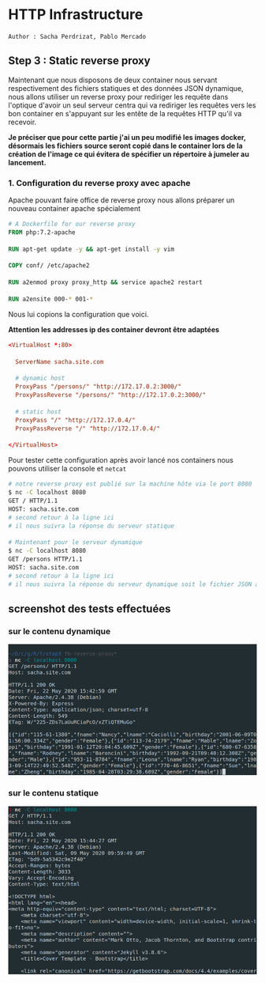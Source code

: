 # HTTP Infrastructure

```
Author : Sacha Perdrizat, Pablo Mercado
```

## Step 3 : Static reverse proxy


Maintenant que nous disposons de deux container nous servant respectivement des fichiers statiques et des données JSON dynamique, nous allons utiliser un reverse proxy pour rediriger les requête dans l'optique d'avoir un seul serveur centra qui va rediriger les requêtes vers les bon container en s'appuyant sur les entête de la requêtes HTTP qu'il va recevoir.


**Je préciser que pour cette partie j'ai un peu modifié les images docker, désormais les fichiers source seront copié dans le container lors de la création de l'image ce qui évitera de spécifier un répertoire à jumeler au lancement.**


### 1. Configuration du reverse proxy avec apache

Apache pouvant faire office de reverse proxy nous allons préparer un nouveau container apache spécialement

```Dockerfile
# A Dockerfile for our reverse proxy
FROM php:7.2-apache

RUN apt-get update -y && apt-get install -y vim

COPY conf/ /etc/apache2

RUN a2enmod proxy proxy_http && service apache2 restart

RUN a2ensite 000-* 001-*
```

Nous lui copions la configuration que voici.

**Attention les addresses ip des container devront être adaptées**

```conf
<VirtualHost *:80>

  ServerName sacha.site.com

  # dynamic host
  ProxyPass "/persons/" "http://172.17.0.2:3000/"
  ProxyPassReverse "/persons/" "http://172.17.0.2:3000/"

  # static host
  ProxyPass "/" "http://172.17.0.4/"
  ProxyPassReverse "/" "http://172.17.0.4/"

</VirtualHost>
```
Pour tester cette configuration après avoir lancé nos containers nous pouvons utiliser la console et ``netcat``

```bash
# notre reverse proxy est publié sur la machine hôte via le port 8080
$ nc -C localhost 8080
GET / HTTP/1.1
HOST: sacha.site.com
# second retour à la ligne ici
# il nous suivra la réponse du serveur statique

# Maintenant pour le serveur dynamique
$ nc -C localhost 8080
GET /persons HTTP/1.1
HOST: sacha.site.com
# second retour à la ligne ici
# il nous suivra la réponse du serveur dynamique soit le fichier JSON avec les personnes

```

## screenshot des tests effectuées

### sur le contenu dynamique
![](./images/GETdynamic.png)

### sur le contenu statique
![](./images/GETstatic.png)
